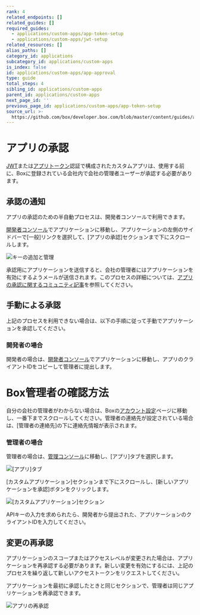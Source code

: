 ```yaml
---
rank: 4
related_endpoints: []
related_guides: []
required_guides:
  - applications/custom-apps/app-token-setup
  - applications/custom-apps/jwt-setup
related_resources: []
alias_paths: []
category_id: applications
subcategory_id: applications/custom-apps
is_index: false
id: applications/custom-apps/app-approval
type: guide
total_steps: 4
sibling_id: applications/custom-apps
parent_id: applications/custom-apps
next_page_id: ''
previous_page_id: applications/custom-apps/app-token-setup
source_url: >-
  https://github.com/box/developer.box.com/blob/master/content/guides/applications/custom-apps/app-approval.md
---
```

# アプリの承認

[JWT][jwt]または[アプリトークン][app-token]認証で構成されたカスタムアプリは、使用する前に、Boxに登録されている会社内で会社の管理者ユーザーが承認する必要があります。

## 承認の通知

アプリの承認のための半自動プロセスは、開発者コンソールで利用できます。

[開発者コンソール][devconsole]でアプリケーションに移動し、アプリケーションの左側のサイドバーで\[一般]リンクを選択して、\[アプリの承認]セクションまで下にスクロールします。

<ImageFrame border width="400" center>

![キーの追加と管理](../images/app-authorization.png)

</ImageFrame>

承認用にアプリケーションを送信すると、会社の管理者にはアプリケーションを有効にするようメールが送信されます。このプロセスの詳細については、[アプリの承認に関するコミュニティ記事][app-auth]を参照してください。

## 手動による承認

上記のプロセスを利用できない場合は、以下の手順に従って手動でアプリケーションを承認してください。

### 開発者の場合

開発者の場合は、[開発者コンソール][devconsole]でアプリケーションに移動し、アプリのクライアントIDをコピーして管理者に提出します。

<Message>

# Box管理者の確認方法

自分の会社の管理者がわからない場合は、Boxの[アカウント設定][settings]ページに移動し、一番下までスクロールしてください。管理者の連絡先が設定されている場合は、\[管理者の連絡先]の下に連絡先情報が表示されます。

</Message>

### 管理者の場合

管理者の場合は、[管理コンソール][adminconsole]に移動し、\[アプリ]タブを選択します。

<ImageFrame border center>

![\[アプリ\]タブ](../images/apps.png)

</ImageFrame>

\[カスタムアプリケーション]セクションまで下にスクロールし、\[新しいアプリケーションを承認]ボタンをクリックします。

<ImageFrame border center>

![\[カスタムアプリケーション\]セクション](../images/custom-apps.png)

</ImageFrame>

APIキーの入力を求められたら、開発者から提出された、アプリケーションのクライアントIDを入力してください。

## 変更の再承認

アプリケーションのスコープまたはアクセスレベルが変更された場合は、アプリケーションを再承認する必要があります。新しい変更を有効にするには、上記のプロセスを繰り返して新しいアクセストークンをリクエストしてください。

アプリケーションを最初に承認したときと同じセクションで、管理者は同じアプリケーションを再承認できます。

<ImageFrame border center>

![アプリの再承認](../images/app-reauthorize.png)

</ImageFrame>

[devconsole]: https://app.box.com/developers/console

[settings]: https://app.box.com/account

[adminconsole]: https://app.box.com/master/settings/custom

[jwt]: g://authentication/jwt

[app-token]: g://authentication/app-token

[app-auth]: https://community.box.com/t5/Managing-Developer-Sandboxes/Authorizing-Apps-in-the-Box-App-Approval-Process/ta-p/77293
